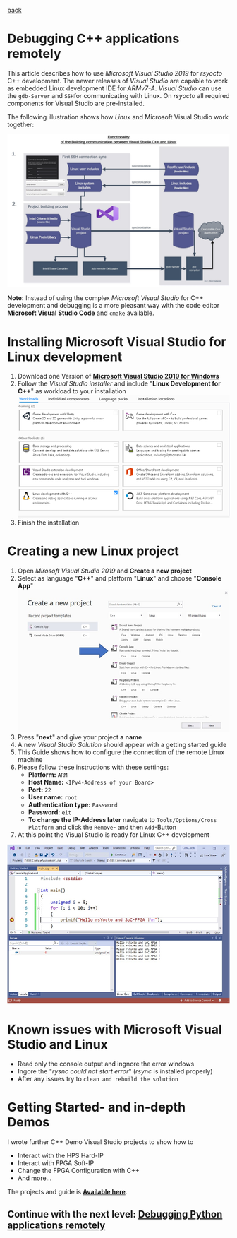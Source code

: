 [back](2_FPGA_HARDIP.md)


#  Debugging C++ applications remotely
This article describes how to use *Microsoft Visual Studio 2019* for *rsyocto* C++ development. 
The newer releases of *Visual Studio* are capable to work as embedded Linux development IDE for *ARMv7-A*. *Visual Studio* can use the  `gdb-Server` and `SSH`for communicating with Linux.
On *rsyocto* all required components for Visual Studio are pre-installed. 

The following illustration shows how *Linux* and Microsoft Visual Studio work together:

![Alt text](IneractionRsYoctoVisalStudio.jpg?raw=true "Linux and Visual Studio")
<br>

**Note:** Instead of using the complex *Microsoft Visual Studio* for C++ development and debugging is a more pleasant way with the code editor **Microsoft Visual Studio Code** and `cmake` available.
<br>

# Installing Microsoft Visual Studio for Linux development
1. Download one Version of [**Microsoft Visual Studio 2019 for Windows**](https://visualstudio.microsoft.com/) 
2. Follow the *Visual Studio installer* and include "**Linux Development for C++**" as workload to your installation
![Alt text](VisualStudioInstalation.png?raw=true "Visual Studio installation")
3. Finish the installation

# Creating a new Linux project
1. Open *Mirosoft Visual Studio 2019* and **Create a new project** 
2. Select as language "**C++**" and platform "**Linux**" and choose "**Console App**"
![Alt text](VisulStudioCreateNewProject.jpg?raw=true "Create new Visual Studio Project")
3. Press "**next**" and give your project **a name**
4. A new *Visual Studio Solution* should appear with a getting started guide
5. This Guide shows how to configure the connection of the remote Linux machine
6. Please follow these instructions with these settings:
   * **Platform:** `ARM`
   * **Host Name:** `<IPv4-Address of your Board>`
   * **Port:** `22`
   * **User name:** `root`
   * **Authentication type:** `Password`
   * **Password:** `eit`
   * **To change the IP-Address later** navigate to `Tools/Options/Cross Platform` and click the  `Remove`- and then `Add`-Button 
 7. At this point the Visual Studio is ready for Linux C++ development 
 
 ![Alt text](VisualStudioDemo.jpg?raw=true "rsyocto and Visual Studio Hello World")
 <br>

# Known issues with Microsoft Visual Studio and Linux
 * Read only the console output and ingnore the error windows 
 * Ingore the "*rysnc could not start error*" (*rsync* is installed properly)
 * After any issues try to `clean and rebuild the solution`

# Getting Started- and in-depth Demos
I wrote further C++ Demo Visual Studio projects to show how to
  * Interact with the HPS Hard-IP 
  * Interact with FPGA Soft-IP
  * Change the FPGA Configuration with C++
  * And more...

  The projects and guide is **[Available here](https://github.com/robseb/LinuxVSCppFPGA)**.
<br>


 ## Continue with the next level: [Debugging Python applications remotely](4_Python.md)
